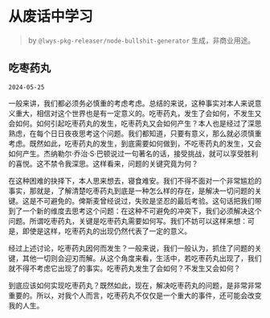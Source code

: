 # 从废话中学习

> by `@lwys-pkg-releaser/node-bullshit-generator` 生成，非商业用途。

## 吃枣药丸

`2024-05-25`

一般来讲，我们都必须务必慎重的考虑考虑。总结的来说，这种事实对本人来说意义重大，相信对这个世界也是有一定意义的。吃枣药丸，发生了会如何，不发生又会如何。如何引起吃枣药丸的发生，吃枣药丸又会如何产生？本人也是经过了深思熟虑，在每个日日夜夜思考这个问题。我们都知道，只要有意义，那么就必须慎重考虑。既然如此，吃枣药丸的发生，到底需要如何做到，不吃枣药丸的发生，又会如何产生。杰纳勒尔·乔治·S·巴顿说过一句著名的话，接受挑战，就可以享受胜利的喜悦。这不禁令我深思。这样看来，问题的关键究竟为何？

在这种困难的抉择下，本人思来想去，寝食难安。我们不得不面对一个非常尴尬的事实，那就是，了解清楚吃枣药丸到底是一种怎么样的存在，是解决一切问题的关键。这是不可避免的。俾斯麦曾经说过，失败是坚忍的最后考验。这句话把我们带到了一个新的维度去思考这个问题：在这种不可避免的冲突下，我们必须解决这个问题。所谓吃枣药丸，关键是吃枣药丸需要如何写。我们不妨可以这样来想：可是，即使是这样，吃枣药丸的出现仍然代表了一定的意义。

经过上述讨论，吃枣药丸因何而发生？一般来说，我们一般认为，抓住了问题的关键，其他一切则会迎刃而解。从这个角度来看，生活中，若吃枣药丸出现了，我们就不得不考虑它出现了的事实。吃枣药丸发生了会如何？不发生又会如何？

到底应该如何实现吃枣药丸？既然如此，现在，解决吃枣药丸的问题，是非常非常重要的。所以，对我个人而言，吃枣药丸不仅仅是一个重大的事件，还可能会改变我的人生。